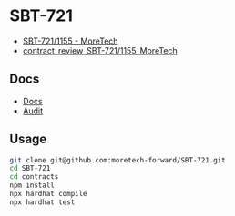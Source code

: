 # SBT-721

- [SBT-721/1155 - MoreTech](https://docs.google.com/document/d/1FPTiTTb970ODTL0-vlGv-fciU8qfFNAQoEqqIGf7BJw/edit#heading=h.6a48bav376lt)
- [contract_review_SBT-721/1155_MoreTech](https://docs.google.com/document/d/1DRR1SXpwc6SkerLK1nf6yogMX41ZiaJCP-GioCwgtBw/edit)

## Docs

- [Docs](https://github.com/moretech-forward/SBT-721/blob/main/contracts/Docs.md)
- [Audit](https://github.com/moretech-forward/SBT-721/blob/main/contracts/audit/Audit.md)
  
## Usage

```sh
git clone git@github.com:moretech-forward/SBT-721.git
cd SBT-721
cd contracts
npm install
npx hardhat compile
npx hardhat test
```


